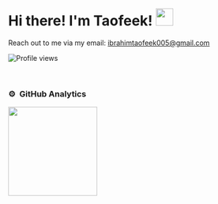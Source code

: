 # Hi there! I'm Taofeek! <img src="https://raw.githubusercontent.com/MartinHeinz/MartinHeinz/master/wave.gif" width="35px">

Reach out to me via my email: ibrahimtaofeek005@gmail.com

<!--I'm a back-end developer based in Nigeria. My real passion lies in creating projects that are **accessible** to everyone, ensuring that technology is inclusive and user-friendly.

I **love learning something new** and **sharing my learnings and experiences** with others through [X](https://twitter.com/divexmann). It's my way of giving back, spreading knowledge, and learning together.

But there's more to me than just coding. I deeply value **collaborations**. I have big interest in **open source**, and enjoy being an active part of the **tech communities**. I believe in the power of diverse perspectives and inclusion, and I'm committed to fostering an environment where everyone feels safe, supported, and empowered.-->

![Profile views](https://komarev.com/ghpvc/?username=IbroTao&color=red)

<!--## Fun Facts
      
🗣 I am fluent in two languages: Yoruba and English.

:sparkles: When I'm not coding, you'll find me enjoying precious moments with my family, watching live football matches, getting creative with drawing portraits, or simply relaxing with a good movie.

## Let's connect! 👇🏼

<div>
<!--<a href="https://www.linkedin.com/in/taofeek-ibrahim-75370029a/"><img src="https://img.shields.io/badge/-LinkedIn-F3F7FA?logo=linkedin&logoColor=0A66C2&style=for-the-badge&logoWidth=30" alt="LinkedIn"></a>-->
<!--<a href="https://twitter.com/divexmann"><img src="https://img.shields.io/badge/-Twitter-F3F7FA?logo=twitter&logoColor=1DA1F2&style=for-the-badge&logoWidth=30" alt="Twitter"></a>-->
<!--<a href="https://www.linkedin.com/in/taofeek-ibrahim-75370029a/"><img src="https://img.shields.io/badge/-LinkedIn-F3F7FA?logo=linkedin&logoColor=0A66C2&style=for-the-badge&logoWidth=30" alt="LinkedIn"></a>-->
</div>

<br>

### ⚙️ &nbsp;GitHub Analytics
<img height="180em" src="https://github-readme-stats-eight-theta.vercel.app/api?username=IbroTao&show_icons=true&theme=algolia&include_all_commits=true&count_private=true"/>
  <!--<p>&nbsp;<img align="center" src="https://github-readme-stats-eight-theta.vercel.app/api?username=IbroTao&show_icons=true&locale=en&theme=angolia&include_all_commits=true&count_private=true"/>-->
<!--<p>&nbsp;<img align="center" src="https://github-readme-stats.vercel.app/api?username=IbroTao&show_icons=true&locale=en&theme=github_dark_dimmed&include_all_commits=true" /></p>-->
<!--<img height="180em" src="http://github-readme-streak-stats.herokuapp.com?user=IbroTao&layout=compact&theme=algolia&ring=FB750B&fire=FB750B&currStreakNum=25FB88&sideNums=FB750B&currStreakLabel=25FB88&sideLabels=25FB88&dates=C7CCFF&date_format=j%20M%5B%20Y%5D""https://git.io/streak-stats" alt="GitHub Streak"/>>>
